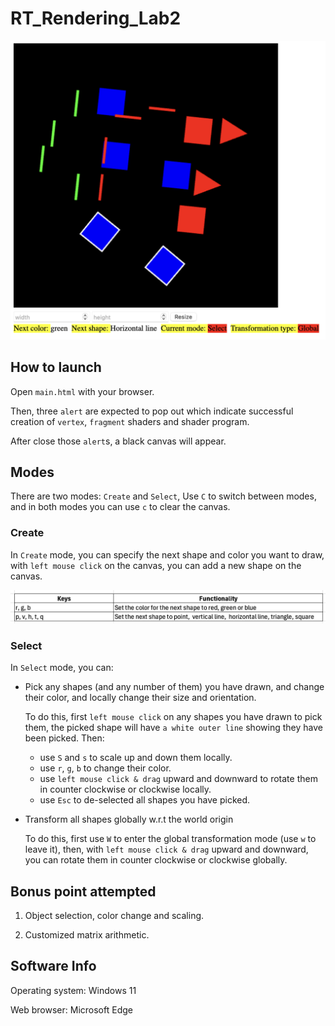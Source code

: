 # RT_Rendering_Lab2
![preview](image-1.png)
## How to launch
Open `main.html` with your browser.

Then, three `alert` are expected to pop out which indicate successful creation of `vertex`, `fragment` shaders and shader program.

After close those `alert`s, a black canvas will appear.

## Modes

There are two modes: `Create` and `Select`, Use `C` to switch between modes, and in both modes you can use `c` to clear the canvas.

### Create

In `Create` mode, you can specify the next shape and color you want to draw, with `left mouse click` on the canvas, you can add a new shape on the canvas.

![keys](image-2.png)

### Select

In `Select` mode, you can:
* Pick any shapes (and any number of them) you have drawn, and change their color, and locally change their size and orientation.

    To do this, first `left mouse click` on any shapes you have drawn to pick them, the picked shape will have `a white outer line` showing they have been picked. Then:
    * use `S` and `s` to scale up and down them locally.
    * use `r`, `g`, `b` to change their color.
    * use `left mouse click & drag` upward and downward to rotate them in counter clockwise or clockwise locally.
    * use `Esc` to de-selected all shapes you have picked.

    
* Transform all shapes globally w.r.t the world origin

    To do this, first use `W` to enter the global transformation mode (use `w` to leave it), then, with `left mouse click & drag` upward and downward, you can rotate them in counter clockwise or clockwise globally.

## Bonus point attempted
1. Object selection, color change and scaling.

2. Customized matrix arithmetic.

## Software Info
Operating system: Windows 11

Web browser: Microsoft Edge